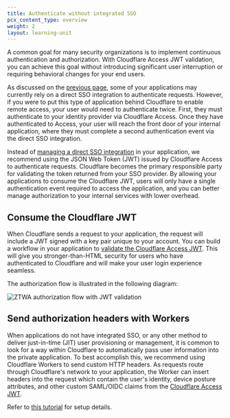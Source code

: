 ```yaml
---
title: Authenticate without integrated SSO
pcx_content_type: overview
weight: 2
layout: learning-unit
---
```


A common goal for many security organizations is to implement continuous authentication and authorization. With Cloudflare Access JWT validation, you can achieve this goal without introducing significant user interruption or requiring behavioral changes for your end users.

As discussed on the [previous page](/learning-paths/zero-trust-web-access/migrate-applications/integrated-sso/), some of your applications may currently rely on a direct SSO integration to authenticate requests. However, if you were to put this type of application behind Cloudflare to enable remote access, your user would need to authenticate twice. First, they must authenticate to your identity provider via Cloudflare Access. Once they have authenticated to Access, your user will reach the front door of your internal application, where they must complete a second authentication event via the direct SSO integration.

Instead of [managing a direct SSO integration](/learning-paths/zero-trust-web-access/migrate-applications/integrated-sso/) in your application, we recommend using the JSON Web Token (JWT) issued by Cloudflare Access to authenticate requests. Cloudflare becomes the primary responsible party for validating the token returned from your SSO provider. By allowing your applications to consume the Cloudflare JWT, users will only have a single authentication event required to access the application, and you can better manage authorization to your internal services with lower overhead.

## Consume the Cloudflare JWT

When Cloudflare sends a request to your application, the request will include a JWT signed with a key pair unique to your account. You can build a workflow in your application to [validate the Cloudflare Access JWT](/cloudflare-one/identity/authorization-cookie/validating-json/). This will give you stronger-than-HTML security for users who have authenticated to Cloudflare and will make your user login experience seamless.

The authorization flow is illustrated in the following diagram:

![ZTWA authorization flow with JWT validation](/images/cloudflare-one/applications/access-jwt-flow.png)

## Send authorization headers with Workers

When applications do not have integrated SSO, or any other method to deliver just-in-time (JIT) user provisioning or management, it is common to look for a way within Cloudflare to automatically pass user information into the private application. To best accomplish this, we recommend using Cloudflare Workers to send custom HTTP headers. As requests route through Cloudflare's network to your application, the Worker can insert headers into the request which contain the user's identity, device posture attributes, and other custom SAML/OIDC claims from the [Cloudflare Access JWT](/cloudflare-one/identity/authorization-cookie/application-token/).

Refer to [this tutorial](/cloudflare-one/tutorials/access-workers/) for setup details.
